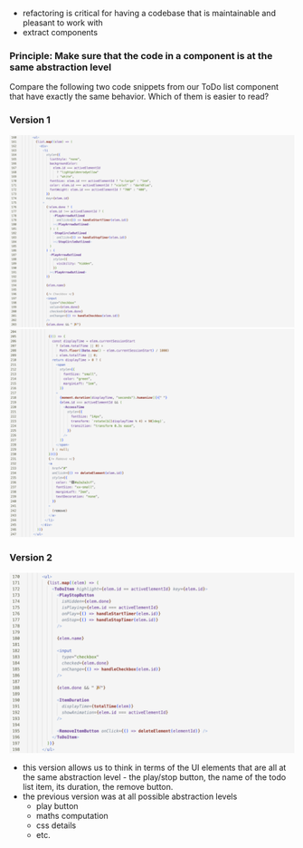 - refactoring is critical for having a codebase that is maintainable and pleasant to work with
- extract components 

### Principle: Make sure that the code in a component is at the same abstraction level

Compare the following two code snippets from our ToDo list component that have exactly the same behavior. Which of them is easier to read? 

### Version 1

![](images/monster-component-part-1.png)
![](../images/monster-component-part-2.png)

### Version 2 

![](images/component-with-same-abstraction-level-code.png)

- this version allows us to think in terms of the UI elements that are all at the same abstraction level - the play/stop button, the name of the todo list item, its duration, the remove button.
- the previous version was at all possible abstraction levels
	- play button 
	- maths computation
	- css details
	- etc. 


